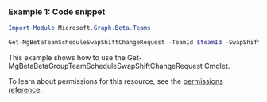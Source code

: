 ### Example 1: Code snippet

```powershellImport-Module Microsoft.Graph.Beta.Teams

Get-MgBetaTeamScheduleSwapShiftChangeRequest -TeamId $teamId -SwapShiftsChangeRequestId $swapShiftsChangeRequestId
```
This example shows how to use the Get-MgBetaBetaGroupTeamScheduleSwapShiftChangeRequest Cmdlet.
To learn about permissions for this resource, see the [permissions reference](/graph/permissions-reference).

